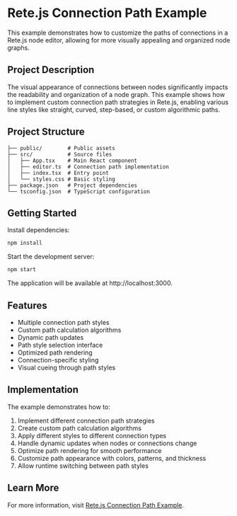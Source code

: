 # Rete.js Connection Path Example

This example demonstrates how to customize the paths of connections in a Rete.js node editor, allowing for more visually appealing and organized node graphs.

## Project Description

The visual appearance of connections between nodes significantly impacts the readability and organization of a node graph. This example shows how to implement custom connection path strategies in Rete.js, enabling various line styles like straight, curved, step-based, or custom algorithmic paths.

## Project Structure

```
├── public/        # Public assets
├── src/           # Source files
│   ├── App.tsx    # Main React component
│   ├── editor.ts  # Connection path implementation
│   ├── index.tsx  # Entry point
│   └── styles.css # Basic styling
├── package.json   # Project dependencies
└── tsconfig.json  # TypeScript configuration
```

## Getting Started

Install dependencies:

```bash
npm install
```

Start the development server:

```bash
npm start
```

The application will be available at http://localhost:3000.

## Features

- Multiple connection path styles
- Custom path calculation algorithms
- Dynamic path updates
- Path style selection interface
- Optimized path rendering
- Connection-specific styling
- Visual cueing through path styles

## Implementation

The example demonstrates how to:

1. Implement different connection path strategies
2. Create custom path calculation algorithms
3. Apply different styles to different connection types
4. Handle dynamic updates when nodes or connections change
5. Optimize path rendering for smooth performance
6. Customize path appearance with colors, patterns, and thickness
7. Allow runtime switching between path styles

## Learn More

For more information, visit [Rete.js Connection Path Example](https://retejs.org/examples/connection-path). 